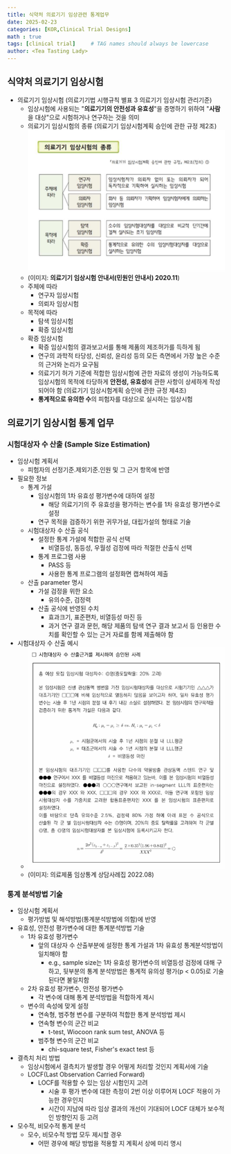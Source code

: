 ```yaml
---
title: 식약처 의료기기 임상관련 통계업무
date: 2025-02-23
categories: [KOR,Clinical Trial Designs]
math : true
tags: [clinical trial]     # TAG names should always be lowercase
author: <Tea Tasting Lady>
---
```


## 식약처 의료기기 임상시험 
- 의료기기 임상시험 (의료기기법 시행규칙 별표 3 의료기기 임상시험 관리기준)
	- 임상시험에 사용되는 "**의료기기의 안전성과 유효성**"을 증명하기 위하여 "**사람**을 대상"으로 시험하거나 연구하는 것을 의미
	- 의료기기 임상시험의 종류 (의료기기 임상시험계획 승인에 관한 규정 제2조)
	 ![](/img/trial_types.png)
	 - (이미지: **의료기기 임상시험 안내서(민원인 안내서) 2020.11**)
	 - 주체에 따라
		- 연구자 임상시험
		- 의뢰자 임상시험
	- 목적에 따라
		- 탐색 임상시험
		- 확증 임상시험 
	- 확증 임상시험
		- 확증 임상시험의 결과보고서를 통해 제품의 제조허가를 득하게 됨
		- 연구의 과학적 타당성, 신뢰성, 윤리성 등의 모든 측면에서 가장 높은 수준의 근거와 논리가 요구됨
		- 의료기기 허가 기준에 적합한 임상시험에 관한 자료의 생성이 가능하도록 임상시험의 목적에 타당하게 **안전성, 유효성**에 관한 사항이 상세하게 작성되어야 함 (의료기기 임상시험계획 승인에 관한 규정 제4조)
		- **통계적으로 유의한 수**의 피험자를 대상으로 실시하는 임상시험

## 의료기기 임상시험 통계 업무 

### 시험대상자 수 산출 (Sample Size Estimation)
- 임상시험 계획서 
	- 피험자의 선정기준.제외기준.인원 및 그 근거 항목에 반영
- 필요한 정보
	- 통계 가설
		- 임상시험의 1차 유효성 평가변수에 대하여 설정 
			- 해당 의료기기의 주 유효성을 평가하는 변수를 1차 유효성 평가변수로 설정
		- 연구 목적을 검증하기 위한 귀무가설, 대립가설의 형태로 기술 
	- 시험대상자 수 산출 공식 
		- 설정한 통계 가설에 적합한 공식 선택
			- 비열등성, 동등성, 우월성 검정에 따라 적절한 산출식 선택
		- 통계 프로그램 사용 
			- PASS 등 
			- 사용한 통계 프로그램의 설정화면 캡쳐하여 제출 
	- 산출 parameter 명시
		- 가설 검정을 위한 요소
			- 유의수준, 검정력
		- 산출 공식에 반영된 수치 
			- 효과크기, 표준편차, 비열등성 마진 등 
			- 과거 연구 결과 문헌, 해당 제품의 탐색 연구 결과 보고서 등 인용한 수치를 확인할 수 있는 근거 자료를 함께 제출해야 함 
- 시험대상자 수 산출 예시
	- ![](/img/sample_size_ex.png) 
	- (이미지: 의료제품 임상통계 상담사례집 2022.08) 

### 통계 분석방법 기술 
- 임상시험 계획서 
	- 평가방법 및 해석방법(통계분석방법에 의함)에 반영
- 유효성, 안전성 평가변수에 대한 통계분석방법 기술
	- 1차 유효성 평가변수
		- 앞의 대상자 수 산출부분에 설정한 통계 가설과 1차 유효성 통계분석방법이 일치해야 함
			- e.g., sample size는 1차 유효성 평가변수의 비열등성 검정에 대해 구하고, 뒷부분의 통계 분석방법은 통계적 유의성 평가(p < 0.05)로 기술된다면 불일치함 
	- 2차 유효성 평가변수, 안전성 평가변수
		- 각 변수에 대해 통계 분석방법을 적합하게 제시 
	- 변수의 속성에 맞게 설정
		- 연속형, 범주형 변수를 구분하여 적합한 통계 분석방법 제시
		- 연속형 변수의 군간 비교
			- t-test, Wiocoon rank sum test, ANOVA 등
		- 범주형 변수의 군간 비교
			- chi-square test, Fisher's exact test 등 
- 결측치 처리 방법 
	- 임상시험에서 결측치가 발생할 경우 어떻게 처리할 것인지 계획서에 기술
	- LOCF(Last Observation Carried Forward)
		- LOCF를 적용할 수 있는 임상 시험인지 고려
			- 시술 후 평가 변수에 대한 측정이 2번 이상 이루어져 LOCF 적용이 가능한 경우인지
			- 시간이 지남에 따라 임상 결과의 개선이 기대되어 LOCF 대체가 보수적인 방향인지 등 고려
- 모수적, 비모수적 통계 분석
	- 모수, 비모수적 방법 모두 제시할 경우
		- 어떤 경우에 해당 방법을 적용할 지 계획서 상에 미리 명시 
